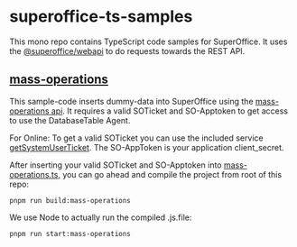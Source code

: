# superoffice-ts-samples

This mono repo contains TypeScript code samples for SuperOffice.
It uses the [@superoffice/webapi](https://www.npmjs.com/package/@superoffice/webapi) to do requests towards the REST API.

## [mass-operations](./packages/mass-operations/)

This sample-code inserts dummy-data into SuperOffice using the [mass-operations api](https://docs.superoffice.com/en/api/netserver/bulk-operations/mass-operations/index.html).
It requires a valid SOTicket and SO-Apptoken to get access to use the DatabaseTable Agent.

For Online: To get a valid SOTicket you can use the included service [getSystemUserTicket](./services/systemuser/getSystemUserTicket.ts). The SO-AppToken is your application client_secret.

After inserting your valid SOTicket and SO-Apptoken into [mass-operations.ts](./packages/mass-operations/src/mass-operations.ts), you can go ahead and compile the project from root of this repo:

`pnpm run build:mass-operations`

We use Node to actually run the compiled .js.file:

`pnpm run start:mass-operations`
